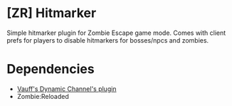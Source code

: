 # [ZR] Hitmarker
Simple hitmarker plugin for Zombie Escape game mode. Comes with client prefs for players to disable hitmarkers for bosses/npcs and zombies.

# Dependencies
- [Vauff's Dynamic Channel's plugin](https://github.com/Vauff/DynamicChannels)
- Zombie:Reloaded
